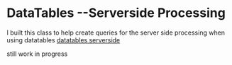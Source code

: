 DataTables --Serverside Processing
==================================


I built this class to help create queries for the server side processing when using datatables [datatables serverside](http://datatables.net/usage/server-side)

still work in progress
